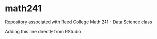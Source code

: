 # math241
Repository associated with Reed College Math 241 - Data Science class

Adding this line directly from RStudio